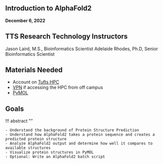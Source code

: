 ## Introduction to AlphaFold2

**December 6, 2022**

## TTS Research Technology Instructors

Jason Laird, M.S., Bioinformatics Scientist
Adelaide Rhodes, Ph.D, Senior Bioinformatics Scientist

## Materials Needed

- Account on [Tufts HPC](https://access.tufts.edu/research-cluster-account)
- [VPN](https://access.tufts.edu/vpn) if accessing the HPC from off campus
- [PyMOL](https://access.tufts.edu/pymol)

## Goals

!!! abstract ""

    - Understand the background of Protein Structure Prediction
    - Understand how AlphaFold2 takes a protein sequence and creates a predicted protein structure
    - Analyze AlphaFold2 output and determine how well it compares to available structures
    - Visualize protein structures in PyMOL
    - Optional: Write an AlphaFold2 batch script
